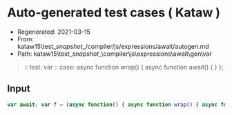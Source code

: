 # Auto-generated test cases ( Kataw )
- Regenerated: 2021-03-15
- From: kataw15\test\__snapshot__/compiler/js/expressions/await/autogen.md
- Path: kataw15\test\__snapshot__\compiler\js\expressions\await\gen\var
> :: test: var
> :: case: async function wrap() { async function await() { } };
## Input

`````js
var await; var f = (async function() { async function wrap() { async function await() { } }; });
`````
